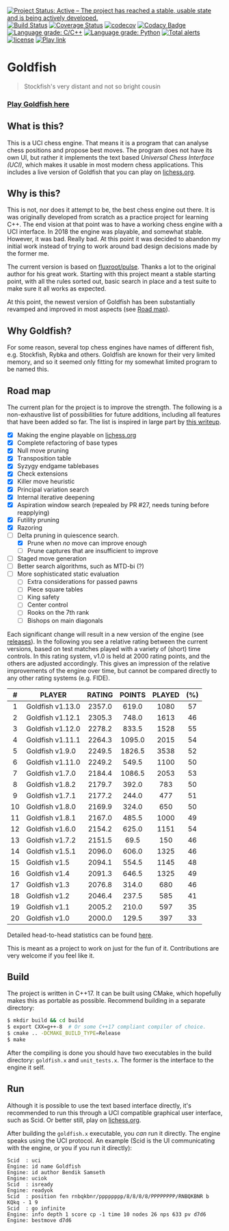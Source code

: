 [![Project Status: Active – The project has reached a stable, usable state and is being actively developed.](http://www.repostatus.org/badges/latest/active.svg)](http://www.repostatus.org/#active)
[![Build Status](https://travis-ci.org/bsamseth/Goldfish.svg?branch=master)](https://travis-ci.org/bsamseth/Goldfish)
[![Coverage Status](https://coveralls.io/repos/github/bsamseth/Goldfish/badge.svg?branch=master)](https://coveralls.io/github/bsamseth/Goldfish?branch=master)
[![codecov](https://codecov.io/gh/bsamseth/Goldfish/branch/master/graph/badge.svg)](https://codecov.io/gh/bsamseth/Goldfish)
[![Codacy Badge](https://api.codacy.com/project/badge/Grade/7f53976fd4bb42b4bfb2f53bd67fce65)](https://www.codacy.com/app/bsamseth/Goldfish?utm_source=github.com&amp;utm_medium=referral&amp;utm_content=bsamseth/Goldfish&amp;utm_campaign=Badge_Grade)
[![Language grade: C/C++](https://img.shields.io/lgtm/grade/cpp/g/bsamseth/Goldfish.svg?logo=lgtm&logoWidth=18)](https://lgtm.com/projects/g/bsamseth/Goldfish/context:cpp)
[![Language grade: Python](https://img.shields.io/lgtm/grade/python/g/bsamseth/Goldfish.svg?logo=lgtm&logoWidth=18)](https://lgtm.com/projects/g/bsamseth/Goldfish/context:python)
[![Total alerts](https://img.shields.io/lgtm/alerts/g/bsamseth/Goldfish.svg?logo=lgtm&logoWidth=18)](https://lgtm.com/projects/g/bsamseth/Goldfish/alerts/)
[![license](https://img.shields.io/github/license/mashape/apistatus.svg)](https://github.com/bsamseth/Goldfish/blob/master/LICENCE)
[![Play link](https://img.shields.io/badge/Play%20Goldfish-lichess-green.svg)](https://lichess.org/@/Goldfish-Engine)

# Goldfish
> Stockfish's very distant and not so bright cousin

### [Play Goldfish here](https://lichess.org/@/Goldfish-Engine)

## What is this?

This is a UCI chess engine. That means it is a program that can analyse chess
positions and propose best moves.  The program does not have its own UI, but
rather it implements the text based _Universal Chess Interface (UCI)_, which
makes it usable in most modern chess applications. This includes a live version
of Goldfish that you can play on [lichess.org](https://lichess.org/@/Goldfish-Engine). 

## Why is this?
This is not, nor does it attempt to be, the best chess engine out there.
It is was originally developed from scratch as a
practice project for learning C++. The end vision at that point was to have a
working chess engine with a UCI interface. In 2018 the engine was playable, and
somewhat stable. However, it was bad. Really bad. At this point it was decided
to abandon my initial work instead of trying to work around bad design
decisions made by the former me. 

The current version is based on
[fluxroot/pulse](https://github.com/fluxroot/pulse). Thanks a lot to the
original author for his great work. Starting with this project meant a stable
starting point, with all the rules sorted out, basic search in place and a test
suite to make sure it all works as expected.

At this point, the newest version of Goldfish has been substantially revamped and improved 
in most aspects (see [Road map](#road-map)).  

## Why Goldfish?

For some reason, several top chess engines have names of different fish, e.g.
Stockfish, Rybka and others. Goldfish are known for their very limited memory,
and so it seemed only fitting for my somewhat limited program to be named this. 

## Road map

The current plan for the project is to improve the strength. The following is a
non-exhaustive list of possibilities for future additions, including all features that have
been added so far. The list is inspired in large part by [this writeup](http://www.frayn.net/beowulf/theory.html).

-   [X] Making the engine playable on [lichess.org](lichess.org)
-   [X] Complete refactoring of base types
-   [X] Null move pruning
-   [X] Transposition table
-   [X] Syzygy endgame tablebases
-   [X] Check extensions
-   [X] Killer move heuristic
-   [X] Principal variation search
-   [X] Internal iterative deepening
-   [X] Aspiration window search (repealed by PR #27, needs tuning before reapplying)
-   [X] Futility pruning
-   [X] Razoring
-   [ ] Delta pruning in quiescence search.
    +   [X] Prune when _no_ move can improve enough
    +   [ ] Prune captures that are insufficient to improve
-   [ ] Staged move generation
-   [ ] Better search algorithms, such as MTD-bi (?)
-   [ ] More sophisticated static evaluation
    +   [ ] Extra considerations for passed pawns
    +   [ ] Piece square tables
    +   [ ] King safety
    +   [ ] Center control
    +   [ ] Rooks on the 7th rank
    +   [ ] Bishops on main diagonals

Each significant change will result in a new version of the engine (see
[releases](https://github.com/bsamseth/Goldfish/releases)). In the following
you see a relative rating between the current versions, based on test matches
played with a variety of (short) time controls. In this rating system, v1.0 is
held at 2000 rating points, and the others are adjusted accordingly.  This
gives an impression of the relative improvements of the engine over time, but
cannot be compared directly to any other rating systems (e.g. FIDE).


 |   # | PLAYER               |   RATING  | POINTS  | PLAYED   | (%)|
   |:---:|---|:---:|:---:|:---:|:---:|
 |   1 | Goldfish v1.13.0     |   2357.0  |  619.0  |   1080   |  57|
 |   2 | Goldfish v1.12.1     |   2305.3  |  748.0  |   1613   |  46|
 |   3 | Goldfish v1.12.0     |   2278.2  |  833.5  |   1528   |  55|
 |   4 | Goldfish v1.11.1     |   2264.3  | 1095.0  |   2015   |  54|
 |   5 | Goldfish v1.9.0      |   2249.5  | 1826.5  |   3538   |  52|
 |   6 | Goldfish v1.11.0     |   2249.2  |  549.5  |   1100   |  50|
 |   7 | Goldfish v1.7.0      |   2184.4  | 1086.5  |   2053   |  53|
 |   8 | Goldfish v1.8.2      |   2179.7  |  392.0  |    783   |  50|
 |   9 | Goldfish v1.7.1      |   2177.2  |  244.0  |    477   |  51|
 |  10 | Goldfish v1.8.0      |   2169.9  |  324.0  |    650   |  50|
 |  11 | Goldfish v1.8.1      |   2167.0  |  485.5  |   1000   |  49|
 |  12 | Goldfish v1.6.0      |   2154.2  |  625.0  |   1151   |  54|
 |  13 | Goldfish v1.7.2      |   2151.5  |   69.5  |    150   |  46|
 |  14 | Goldfish v1.5.1      |   2096.0  |  606.0  |   1325   |  46|
 |  15 | Goldfish v1.5        |   2094.1  |  554.5  |   1145   |  48|
 |  16 | Goldfish v1.4        |   2091.3  |  646.5  |   1325   |  49|
 |  17 | Goldfish v1.3        |   2076.8  |  314.0  |    680   |  46|
 |  18 | Goldfish v1.2        |   2046.4  |  237.5  |    585   |  41|
 |  19 | Goldfish v1.1        |   2005.2  |  210.0  |    597   |  35|
 |  20 | Goldfish v1.0        |   2000.0  |  129.5  |    397   |  33|

Detailed head-to-head statistics can be found [here](head-to-head-history.txt).

This is meant as a project to work on just for the fun of it.
Contributions are very welcome if you feel like it.

## Build

The project is written in C++17. It can be built using CMake, which hopefully makes this as portable as
possible. Recommend building in a separate directory:

``` bash
$ mkdir build && cd build
$ export CXX=g++-8  # Or some C++17 compliant compiler of choice.
$ cmake .. -DCMAKE_BUILD_TYPE=Release
$ make
```

After the compiling is done you should have two executables in the build
directory: `goldfish.x` and `unit_tests.x`. The former is the interface to the
engine it self.

## Run

Although it is possible to use the text based interface directly, it's
recommended to run this through a UCI compatible graphical user interface, such
as Scid. Or better still, play on [lichess.org](https://lichess.org/@/Goldfish-Engine).

After building the `goldfish.x` executable, you _can_ run it directly. The engine
speaks using the UCI protocol. An example (Scid is the UI communicating with the engine, or you if you run it directly):

``` text
Scid  : uci
Engine: id name Goldfish
Engine: id author Bendik Samseth
Engine: uciok
Scid  : isready
Engine: readyok
Scid  : position fen rnbqkbnr/pppppppp/8/8/8/8/PPPPPPPP/RNBQKBNR b KQkq - 1 9
Scid  : go infinite
Engine: info depth 1 score cp -1 time 10 nodes 26 nps 633 pv d7d6
Engine: bestmove d7d6
```

